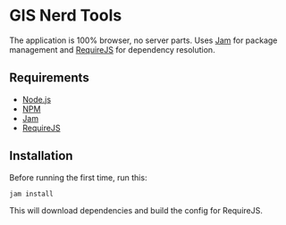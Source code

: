 GIS Nerd Tools
==============

The application is 100% browser, no server parts. Uses [Jam](http://jamjs.org/) for package management and [RequireJS](http://requirejs.org/) for dependency resolution.

Requirements
------------

 * [Node.js](http://nodejs.org/)
 * [NPM](https://npmjs.org/)
 * [Jam](http://jamjs.org/)
 * [RequireJS](http://requirejs.org/)

Installation
------------

Before running the first time, run this:

```
jam install
```

This will download dependencies and build the config for RequireJS.
